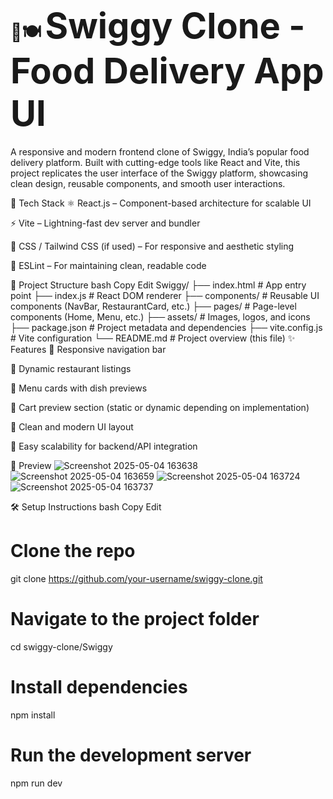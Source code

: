 # 🛵🍽️ **<span style="font-size:2em">Swiggy Clone - Food Delivery App UI</span>**
A responsive and modern frontend clone of Swiggy, India’s popular food delivery platform. Built with cutting-edge tools like React and Vite, this project replicates the user interface of the Swiggy platform, showcasing clean design, reusable components, and smooth user interactions.

🚀 Tech Stack
⚛️ React.js – Component-based architecture for scalable UI

⚡ Vite – Lightning-fast dev server and bundler

🎨 CSS / Tailwind CSS (if used) – For responsive and aesthetic styling

🧹 ESLint – For maintaining clean, readable code

📂 Project Structure
bash
Copy
Edit
Swiggy/
├── index.html           # App entry point
├── index.js             # React DOM renderer
├── components/          # Reusable UI components (NavBar, RestaurantCard, etc.)
├── pages/               # Page-level components (Home, Menu, etc.)
├── assets/              # Images, logos, and icons
├── package.json         # Project metadata and dependencies
├── vite.config.js       # Vite configuration
└── README.md            # Project overview (this file)
✨ Features
🧭 Responsive navigation bar

🏬 Dynamic restaurant listings

🍔 Menu cards with dish previews

🛒 Cart preview section (static or dynamic depending on implementation)

🌙 Clean and modern UI layout

🔄 Easy scalability for backend/API integration

📸 Preview
![Screenshot 2025-05-04 163638](https://github.com/user-attachments/assets/3d33e28e-9f7a-49f5-84d3-993c576aad04)
![Screenshot 2025-05-04 163659](https://github.com/user-attachments/assets/4479dc44-efae-49f6-a56c-32e08960578c)
![Screenshot 2025-05-04 163724](https://github.com/user-attachments/assets/c3e49f93-6588-43f9-9697-51124634ffad)
![Screenshot 2025-05-04 163737](https://github.com/user-attachments/assets/049b3614-0e97-48bd-aea2-5d9499b63476)


🛠️ Setup Instructions
bash
Copy
Edit
# Clone the repo
git clone https://github.com/your-username/swiggy-clone.git

# Navigate to the project folder
cd swiggy-clone/Swiggy

# Install dependencies
npm install

# Run the development server
npm run dev
